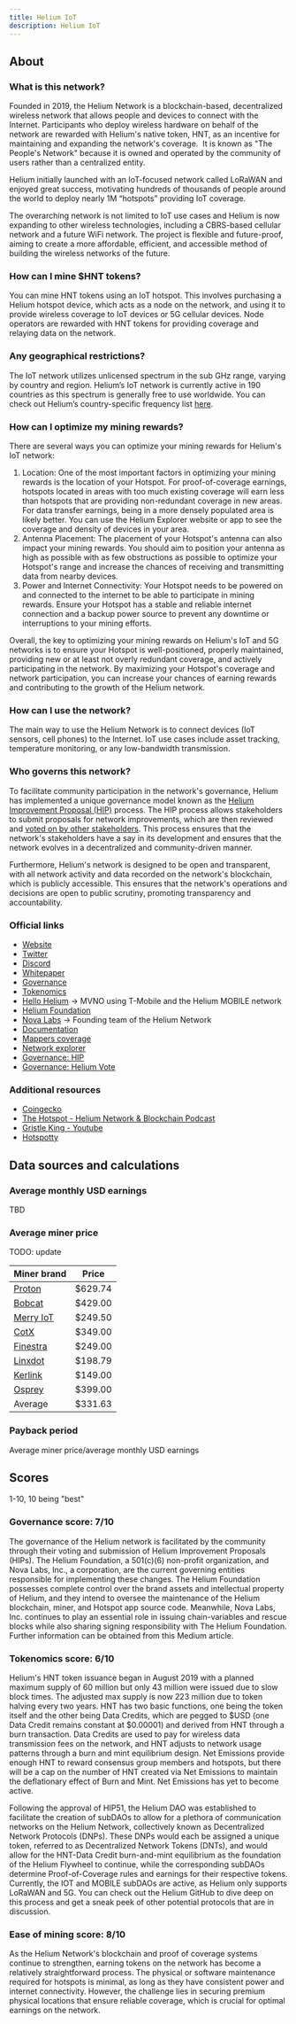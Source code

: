 ```yaml
---
title: Helium IoT
description: Helium IoT
---
```


## About

### What is this network?

Founded in 2019, the Helium Network is a blockchain-based, decentralized wireless network that allows people and devices to connect with the Internet. Participants who deploy wireless hardware on behalf of the network are rewarded with Helium's native token, HNT, as an incentive for maintaining and expanding the network's coverage.  It is known as "The People's Network" because it is owned and operated by the community of users rather than a centralized entity.

Helium initially launched with an IoT-focused network called LoRaWAN and enjoyed great success, motivating hundreds of thousands of people around the world to deploy nearly 1M “hotspots” providing IoT coverage.

The overarching network is not limited to IoT use cases and Helium is now expanding to other wireless technologies, including a CBRS-based cellular network and a future WiFi network. The project is flexible and future-proof, aiming to create a more affordable, efficient, and accessible method of building the wireless networks of the future.

### How can I mine $HNT tokens?

You can mine HNT tokens using an IoT hotspot. This involves purchasing a Helium hotspot device, which acts as a node on the network, and using it to provide wireless coverage to IoT devices or 5G cellular devices. Node operators are rewarded with HNT tokens for providing coverage and relaying data on the network.

### Any geographical restrictions?

The IoT network utilizes unlicensed spectrum in the sub GHz range, varying by country and region. Helium’s IoT network is currently active in 190 countries as this spectrum is generally free to use worldwide. You can check out Helium’s country-specific frequency list [here](https://docs.helium.com/lorawan-on-helium/region-plans).

### How can I optimize my mining rewards?

There are several ways you can optimize your mining rewards for Helium's IoT network:

1. Location: One of the most important factors in optimizing your mining rewards is the location of your Hotspot. For proof-of-coverage earnings, hotspots located in areas with too much existing coverage will earn less than hotspots that are providing non-redundant coverage in new areas. For data transfer earnings, being in a more densely populated area is likely better. You can use the Helium Explorer website or app to see the coverage and density of devices in your area.
2. Antenna Placement: The placement of your Hotspot's antenna can also impact your mining rewards. You should aim to position your antenna as high as possible with as few obstructions as possible to optimize your Hotspot's range and increase the chances of receiving and transmitting data from nearby devices.
3. Power and Internet Connectivity: Your Hotspot needs to be powered on and connected to the internet to be able to participate in mining rewards. Ensure your Hotspot has a stable and reliable internet connection and a backup power source to prevent any downtime or interruptions to your mining efforts.

Overall, the key to optimizing your mining rewards on Helium's IoT and 5G networks is to ensure your Hotspot is well-positioned, properly maintained, providing new or at least not overly redundant coverage, and actively participating in the network. By maximizing your Hotspot's coverage and network participation, you can increase your chances of earning rewards and contributing to the growth of the Helium network.

### How can I use the network?

The main way to use the Helium Network is to connect devices (IoT sensors, cell phones) to the Internet. IoT use cases include asset tracking, temperature monitoring, or any low-bandwidth transmission.

### Who governs this network?

To facilitate community participation in the network's governance, Helium has implemented a unique governance model known as the [Helium Improvement Proposal (HIP)](https://github.com/helium/HIP) process. The HIP process allows stakeholders to submit proposals for network improvements, which are then reviewed and [voted on by other stakeholders](https://heliumvote.com/). This process ensures that the network's stakeholders have a say in its development and ensures that the network evolves in a decentralized and community-driven manner.

Furthermore, Helium's network is designed to be open and transparent, with all network activity and data recorded on the network's blockchain, which is publicly accessible. This ensures that the network's operations and decisions are open to public scrutiny, promoting transparency and accountability.

### Official links

- [Website](https://www.helium.com/)
- [Twitter](https://twitter.com/helium)
- [Discord](https://discord.com/invite/helium)
- [Whitepaper](http://whitepaper.helium.com/)
- [Governance](https://docs.helium.com/community-governance/)
- [Tokenomics](https://docs.helium.com/blockchain/mining)
- [Hello Helium](https://hellohelium.com/) -> MVNO using T-Mobile and the Helium MOBILE network
- [Helium Foundation](https://www.helium.foundation/)
- [Nova Labs](https://nova.xyz/) -> Founding team of the Helium Network
- [Documentation](https://github.com/helium/docs)
- [Mappers coverage](https://mappers.helium.com/)
- [Network explorer](https://explorer.helium.com/)
- [Governance: HIP](https://github.com/helium/HIP)
- [Governance: Helium Vote](https://heliumvote.com/)

### Additional resources

- [Coingecko](https://www.coingecko.com/en/coins/helium)
- [The Hotspot - Helium Network & Blockchain Podcast](https://open.spotify.com/show/5Wi2U6g7GWzrYzgOcsEvyb?si=d24d72d610ed40d9)
- [Gristle King - Youtube](https://www.youtube.com/@thegristleking)
- [Hotspotty](https://hotspotty.net)

## Data sources and calculations

### Average monthly USD earnings

TBD

### Average miner price

TODO: update

| Miner brand                                                                                                                                       | Price   |
| ------------------------------------------------------------------------------------------------------------------------------------------------- | ------- |
| [Proton](https://www.minebox.africa/proton-helium-miner.html)                                                                                     | $629.74 |
| [Bobcat](https://www.bobcatminer.com/)                                                                                                            | $429.00 |
| [Merry IoT](https://www.merryiot.com/Product/Detail/6)                                                                                            | $249.50 |
| [CotX](https://cotx-store.com/collections/hotspots/products/cotx-hotspots-cotx)                                                                   | $349.00 |
| [Finestra](https://thefinestra.com/product/finestraminer/)                                                                                        | $249.00 |
| [Linxdot](https://store.linxdot.com/products/linxdot-indoor-hotspot?variant=40259402498240)                                                       | $198.79 |
| [Kerlink](https://www.calchipconnect.com/collections/helium-compatible-kerlink-miners/products/kerlink-helium-compatible-wirnet-ifemtocell-miner) | $149.00 |
| [Osprey](https://www.ospreyelectronics.io/product-page/osprey-hotpot-g1-us-europe-china)                                                          | $399.00 |
| Average                                                                                                                                           | $331.63 |

### Payback period

Average miner price/average monthly USD earnings

## Scores

1-10, 10 being "best"

### Governance score: 7/10

The governance of the Helium network is facilitated by the community through their voting and submission of Helium Improvement Proposals (HIPs). The Helium Foundation, a 501(c)(6) non-profit organization, and Nova Labs, Inc., a corporation, are the current governing entities responsible for implementing these changes. The Helium Foundation possesses complete control over the brand assets and intellectual property of Helium, and they intend to oversee the maintenance of the Helium blockchain, miner, and Hotspot app source code. Meanwhile, Nova Labs, Inc. continues to play an essential role in issuing chain-variables and rescue blocks while also sharing signing responsibility with The Helium Foundation. Further information can be obtained from this Medium article.

### Tokenomics score: 6/10

Helium's HNT token issuance began in August 2019 with a planned maximum supply of 60 million but only 43 million were issued due to slow block times. The adjusted max supply is now 223 million due to token halving every two years. HNT has two basic functions, one being the token itself and the other being Data Credits, which are pegged to $USD (one Data Credit remains constant at $0.00001) and derived from HNT through a burn transaction. Data Credits are used to pay for wireless data transmission fees on the network, and HNT adjusts to network usage patterns through a burn and mint equilibrium design. Net Emissions provide enough HNT to reward consensus group members and hotspots, but there will be a cap on the number of HNT created via Net Emissions to maintain the deflationary effect of Burn and Mint. Net Emissions has yet to become active.

Following the approval of HIP51, the Helium DAO was established to facilitate the creation of subDAOs to allow for a plethora of communication networks on the Helium Network, collectively known as Decentralized Network Protocols (DNPs). These DNPs would each be assigned a unique token, referred to as Decentralized Network Tokens (DNTs), and would allow for the HNT-Data Credit burn-and-mint equilibrium as the foundation of the Helium Flywheel to continue, while the corresponding subDAOs determine Proof-of-Coverage rules and earnings for their respective tokens. Currently, the IOT and MOBILE subDAOs are active, as Helium only supports LoRaWAN and 5G. You can check out the Helium GitHub to dive deep on this process and get a sneak peek of other potential protocols that are in discussion.

### Ease of mining score: 8/10

As the Helium Network's blockchain and proof of coverage systems continue to strengthen, earning tokens on the network has become a relatively straightforward process. The physical or software maintenance required for hotspots is minimal, as long as they have consistent power and internet connectivity. However, the challenge lies in securing premium physical locations that ensure reliable coverage, which is crucial for optimal earnings on the network.
